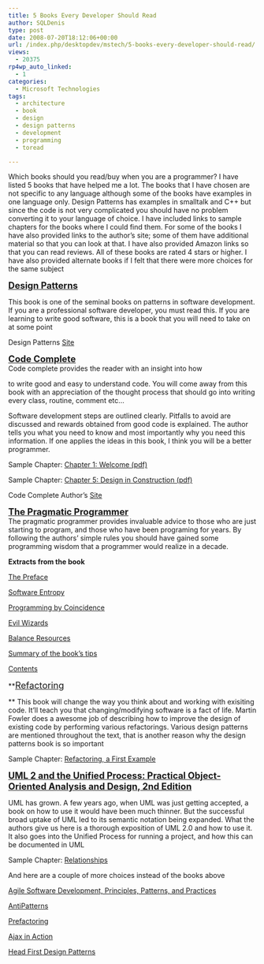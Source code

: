 ```yaml
---
title: 5 Books Every Developer Should Read
author: SQLDenis
type: post
date: 2008-07-20T18:12:06+00:00
url: /index.php/desktopdev/mstech/5-books-every-developer-should-read/
views:
  - 20375
rp4wp_auto_linked:
  - 1
categories:
  - Microsoft Technologies
tags:
  - architecture
  - book
  - design
  - design patterns
  - development
  - programming
  - toread

---
```

Which books should you read/buy when you are a programmer? I have listed 5 books that have helped me a lot. The books that I have chosen are not specific to any language although some of the books have examples in one language only. Design Patterns has examples in smalltalk and C++ but since the code is not very complicated you should have no problem converting it to your language of choice. I have included links to sample chapters for the books where I could find them. For some of the books I have also provided links to the author&#8217;s site; some of them have additional material so that you can look at that. I have also provided Amazon links so that you can read reviews. All of these books are rated 4 stars or higher. I have also provided alternate books if I felt that there were more choices for the same subject

**<span style="font-size:130%;color:#cc0000;"><a href="http://www.amazon.com/exec/obidos/ASIN/0201633612/sql08-20/102-1687136-8876917?%5Fencoding=UTF8&camp=1789&link%5Fcode=xm2">Design Patterns</a></span>**
  
This book is one of the seminal books on patterns in software development. If you are a professional software developer, you must read this. If you are learning to write good software, this is a book that you will need to take on at some point

Design Patterns [Site][1]

<span style="font-size:130%;color:#cc0000;"><strong><a href="http://www.amazon.com/exec/obidos/ASIN/0735619670/sql08-20/102-5735017-0910517?%5Fencoding=UTF8&camp=1789&link%5Fcode=xm2">Code Complete</a><br /> </strong></span>Code complete provides the reader with an insight into how
  
to write good and easy to understand code. You will come away from this book with an appreciation of the thought process that should go into writing every class, routine, comment etc&#8230;

Software development steps are outlined clearly. Pitfalls to avoid are discussed and rewards obtained from good code is explained. The author tells you what you need to know and most importantly why you need this information. If one applies the ideas in this book, I think you will be a better programmer.

Sample Chapter: [Chapter 1: Welcome (pdf)][2]
  
Sample Chapter: [Chapter 5: Design in Construction (pdf)][3]

Code Complete Author&#8217;s [Site][4]

<span style="font-size:130%;color:#cc0000;"><strong><a href="http://www.amazon.com/exec/obidos/ASIN/020161622X/sql08-20/102-5735017-0910517?%5Fencoding=UTF8&camp=1789&link%5Fcode=xm2">The Pragmatic Programmer</a><br /> </strong></span>The pragmatic programmer provides invaluable advice to those who are just starting to program, and those who have been programing for years. By following the authors&#8217; simple rules you should have gained some programming wisdom that a programmer would realize in a decade.

**Extracts from the book**
  
[The Preface][5]
  
[Software Entropy][6]
  
[Programming by Coincidence][7]
  
[Evil Wizards][8]
  
[Balance Resources][9]
  
[Summary of the book&#8217;s tips][10]
  
[Contents][11]

**[<span style="font-size:130%;">Refactoring</span>][12] 
  
** This book will change the way you think about and working with exisiting code. It&#8217;ll teach you that changing/modifying software is a fact of life. Martin Fowler does a awesome job of describing how to improve the design of existing code by performing various refactorings. Various design patterns are mentioned throughout the text, that is another reason why the design patterns book is so important

Sample Chapter: [Refactoring, a First Example][13]

<span style="font-size:130%;color:#cc0000;"><strong><a href="http://www.amazon.com/exec/obidos/ASIN/0321321278/sql08-20/102-5735017-0910517?%5Fencoding=UTF8&camp=1789&link%5Fcode=xm2">UML 2 and the Unified Process: Practical Object-Oriented Analysis and Design, 2nd Edition</a></strong></span>
  
UML has grown. A few years ago, when UML was just getting accepted, a book on how to use it would have been much thinner. But the successful broad uptake of UML led to its semantic notation being expanded. What the authors give us here is a thorough exposition of UML 2.0 and how to use it. It also goes into the Unified Process for running a project, and how this can be documented in UML

Sample Chapter: [Relationships][14] 

And here are a couple of more choices instead of the books above
  
[Agile Software Development, Principles, Patterns, and Practices][15]
  
[AntiPatterns][16]
  
[Prefactoring][17] 
  
[Ajax in Action][18]
  
[Head First Design Patterns][19]

 [1]: http://lci.cs.ubbcluj.ro/~raduking/Books/Design%20Patterns/
 [2]: http://www.cc2e.com/docs/Chapter1-Welcome.pdf
 [3]: http://www.cc2e.com/docs/Chapter5-Design.pdf
 [4]: http://www.cc2e.com/
 [5]: http://www.pragmaticprogrammer.com/ppbook/extracts/preface.html
 [6]: http://www.pragmaticprogrammer.com/ppbook/extracts/no_broken_windows.html
 [7]: http://www.pragmaticprogrammer.com/ppbook/extracts/coincidence.html
 [8]: http://www.pragmaticprogrammer.com/ppbook/extracts/wizards.html
 [9]: http://www.pragmaticprogrammer.com/ppbook/extracts/balance_resources.html
 [10]: http://www.pragmaticprogrammer.com/ppbook/extracts/rule_list.html
 [11]: http://www.pragmaticprogrammer.com/ppbook/extracts/contents.html
 [12]: http://www.amazon.com/exec/obidos/ASIN/0201485672/sql08-20/102-5735017-0910517?%5Fencoding=UTF8&camp=1789&link%5Fcode=xm2
 [13]: http://www.awprofessional.com/content/images/0201485672/samplechapter/chap4.html
 [14]: http://www.awprofessional.com/content/images/0321321278/samplechapter/arlow_ch09.pdf
 [15]: http://www.amazon.com/exec/obidos/ASIN/0135974445/sql08-20/102-1687136-8876917?%5Fencoding=UTF8&camp=1789&link%5Fcode=xm2
 [16]: http://www.amazon.com/exec/obidos/ASIN/0471197130/sql08-20/102-1687136-8876917?%5Fencoding=UTF8&camp=1789&link%5Fcode=xm2
 [17]: http://www.amazon.com/exec/obidos/ASIN/0596008740/sql08-20/102-1687136-8876917?%5Fencoding=UTF8&camp=1789&link%5Fcode=xm2
 [18]: http://www.amazon.com/exec/obidos/ASIN/1932394613/sql08-20/102-5735017-0910517?%5Fencoding=UTF8&camp=1789&link%5Fcode=xm2
 [19]: http://www.amazon.com/exec/obidos/ASIN/0596007124/sql08-20/102-5735017-0910517?%5Fencoding=UTF8&camp=1789&link%5Fcode=xm2